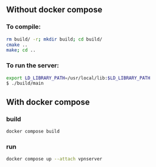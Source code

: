 ## Without docker compose
### To compile: 
```bash
rm build/ -r; mkdir build; cd build/
cmake ..
make; cd ..
```

### To run the server:
```bash
export LD_LIBRARY_PATH=/usr/local/lib:$LD_LIBRARY_PATH
$ ./build/main
```

## With docker compose
### build
```bash
docker compose build
```
### run
```bash
docker compose up --attach vpnserver
```